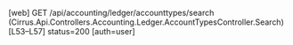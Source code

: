 [web] GET /api/accounting/ledger/accounttypes/search  (Cirrus.Api.Controllers.Accounting.Ledger.AccountTypesController.Search)  [L53–L57] status=200 [auth=user]

